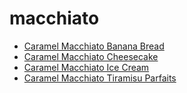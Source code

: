# macchiato

 * [Caramel Macchiato Banana Bread](index/c/caramel-macchiato-banana-bread.json)
 * [Caramel Macchiato Cheesecake](index/c/caramel-macchiato-cheesecake.json)
 * [Caramel Macchiato Ice Cream](index/c/caramel-macchiato-ice-cream.json)
 * [Caramel Macchiato Tiramisu Parfaits](index/c/caramel-macchiato-tiramisu-parfaits.json)
